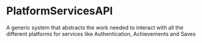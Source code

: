 # PlatformServicesAPI
A generic system that abstracts the work needed to interact with all the different platforms for services like Authentication, Achievements and Saves
